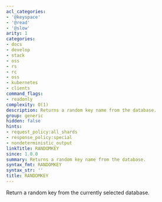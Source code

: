 ```yaml
---
acl_categories:
- '@keyspace'
- '@read'
- '@slow'
arity: 1
categories:
- docs
- develop
- stack
- oss
- rs
- rc
- oss
- kubernetes
- clients
command_flags:
- readonly
complexity: O(1)
description: Returns a random key name from the database.
group: generic
hidden: false
hints:
- request_policy:all_shards
- response_policy:special
- nondeterministic_output
linkTitle: RANDOMKEY
since: 1.0.0
summary: Returns a random key name from the database.
syntax_fmt: RANDOMKEY
syntax_str: ''
title: RANDOMKEY
---
```

Return a random key from the currently selected database.
